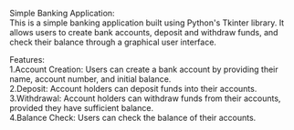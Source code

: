 Simple Banking Application: <br>
This is a simple banking application built using Python's Tkinter library.
It allows users to create bank accounts, deposit and withdraw funds, and check their balance through a graphical user interface.
<br>

Features:<br>
1.Account Creation: Users can create a bank account by providing their name, account number, and initial balance.<br>
2.Deposit: Account holders can deposit funds into their accounts.<br>
3.Withdrawal: Account holders can withdraw funds from their accounts, provided they have sufficient balance.<br>
4.Balance Check: Users can check the balance of their accounts.<br>

